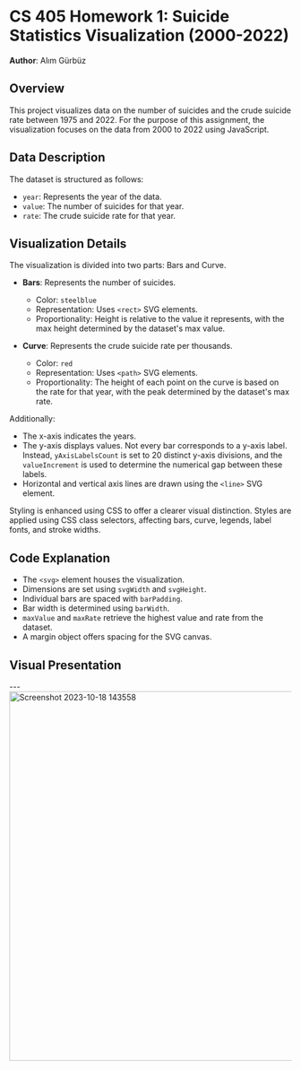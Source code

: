# CS 405 Homework 1: Suicide Statistics Visualization (2000-2022)

**Author**: Alım Gürbüz  

## Overview

This project visualizes data on the number of suicides and the crude suicide rate between 1975 and 2022. For the purpose of this assignment, the visualization focuses on the data from 2000 to 2022 using JavaScript.

## Data Description

The dataset is structured as follows:

- `year`: Represents the year of the data.
- `value`: The number of suicides for that year.
- `rate`: The crude suicide rate for that year.

## Visualization Details

The visualization is divided into two parts: Bars and Curve.

- **Bars**: Represents the number of suicides. 
  - Color: `steelblue`
  - Representation: Uses `<rect>` SVG elements.
  - Proportionality: Height is relative to the value it represents, with the max height determined by the dataset's max value.
  
- **Curve**: Represents the crude suicide rate per thousands.
  - Color: `red`
  - Representation: Uses `<path>` SVG elements. 
  - Proportionality: The height of each point on the curve is based on the rate for that year, with the peak determined by the dataset's max rate.

Additionally:

- The x-axis indicates the years.
- The y-axis displays values. Not every bar corresponds to a y-axis label. Instead, `yAxisLabelsCount` is set to 20 distinct y-axis divisions, and the `valueIncrement` is used to determine the numerical gap between these labels.
- Horizontal and vertical axis lines are drawn using the `<line>` SVG element.
  
Styling is enhanced using CSS to offer a clearer visual distinction. Styles are applied using CSS class selectors, affecting bars, curve, legends, label fonts, and stroke widths.

## Code Explanation

- The `<svg>` element houses the visualization.
- Dimensions are set using `svgWidth` and `svgHeight`.
- Individual bars are spaced with `barPadding`.
- Bar width is determined using `barWidth`.
- `maxValue` and `maxRate` retrieve the highest value and rate from the dataset.
- A margin object offers spacing for the SVG canvas.

## Visual Presentation


---<img width="659" alt="Screenshot 2023-10-18 143558" src="https://github.com/alimgrbz/CS405_Homework1/assets/134507100/6e700f52-d423-455e-9c42-f7377e4a1d52">


